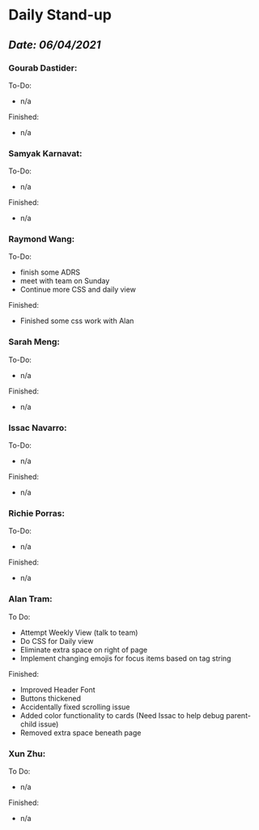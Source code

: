 # Daily Stand-up
## _Date: 06/04/2021_

### Gourab Dastider:
To-Do:
- n/a



Finished:
- n/a





### Samyak Karnavat:
To-Do:
- n/a


Finished:
- n/a



### Raymond Wang:
To-Do: 
- finish some ADRS
- meet with team on Sunday
- Continue more CSS and daily view






Finished:
- Finished some css work with Alan



### Sarah Meng:
To-Do:
- n/a


Finished:
- n/a





### Issac Navarro:
To-Do:
- n/a

Finished:
- n/a




### Richie Porras:
To-Do:
- n/a

Finished:
- n/a



### Alan Tram:
To Do:
- Attempt Weekly View (talk to team)
- Do CSS for Daily view
- Eliminate extra space on right of page
- Implement changing emojis for focus items based on tag string

Finished:
- Improved Header Font
- Buttons thickened
- Accidentally fixed scrolling issue
- Added color functionality to cards (Need Issac to help debug parent-child issue)
- Removed extra space beneath page



### Xun Zhu:
To Do:

- n/a


Finished:
- n/a